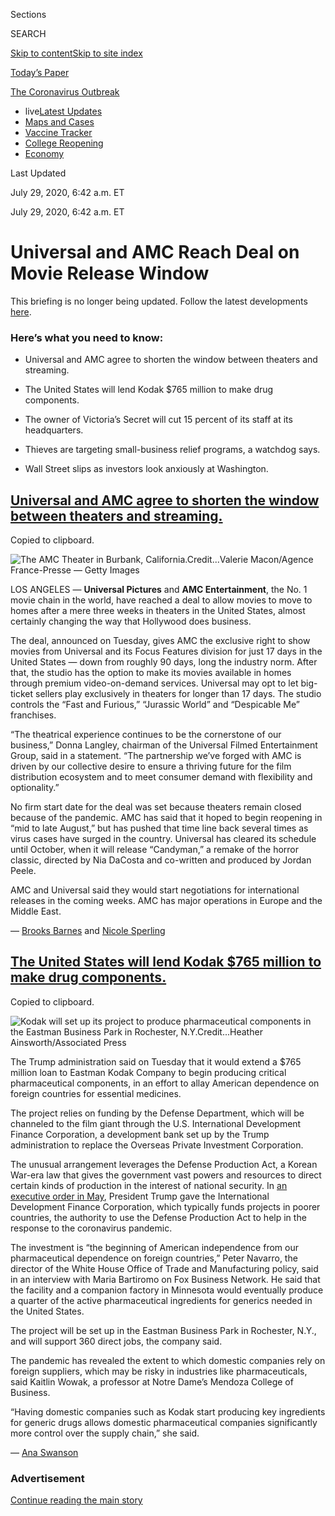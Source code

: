 <div id="app">

<div>

<div>

<div>

<div class="NYTAppHideMasthead css-ri3gv3 e1suatyy0">

<div class="section css-ui9rw0 e1suatyy2">

<div class="css-eph4ug er09x8g0">

<div class="css-6n7j50">

</div>

<span class="css-1dv1kvn">Sections</span>

<div class="css-10488qs">

<span class="css-1dv1kvn">SEARCH</span>

</div>

[Skip to content](#site-content)[Skip to site
index](#site-index)

</div>

<div class="css-10698na e1huz5gh0">

</div>

</div>

<div id="masthead-bar-one" class="section hasLinks css-15hmgas e1csuq9d3">

<div class="css-uqyvli e1csuq9d0">

</div>

<div class="css-1uqjmks e1csuq9d1">

</div>

<div class="css-9e9ivx">

[](https://myaccount.nytimes.com/auth/login?response_type=cookie&client_id=vi)

</div>

<div class="css-1bvtpon e1csuq9d2">

[Today’s
Paper](https://www.nytimes.com/section/todayspaper)

</div>

</div>

</div>

</div>

<div data-aria-hidden="false">

<div id="site-content" data-role="main">

<div class="css-15bl40j">

<div id="styln-prism-menu-1592847958612" class="section interactive-content interactive-size-medium css-1ufzkuw" data-id="100000007203936">

<div class="css-17ih8de interactive-body" data-sourceid="100000007203936">

<div id="scroll-container" class="css-1gj85ro">

[<span class="styln-title-wrap"><span class="css-1pje3qr">The
Coronavirus</span><span class="css-1pje3qr">
Outbreak</span></span>](https://www.nytimes.com/news-event/coronavirus)

  - <span class="css-kqxiym" data-emphasize="true">live</span>[Latest
    Updates](https://www.nytimes.com/2020/08/04/world/coronavirus-covid-19.html)
  - [Maps and
    Cases](https://www.nytimes.com/interactive/2020/us/coronavirus-us-cases.html)
  - [Vaccine
    Tracker](https://www.nytimes.com/interactive/2020/science/coronavirus-vaccine-tracker.html)
  - [College
    Reopening](https://www.nytimes.com/2020/08/02/us/covid-college-reopening.html)
  - [Economy](https://www.nytimes.com/live/2020/08/03/business/stock-market-today-coronavirus)

</div>

</div>

</div>

</div>

<div class="css-mj09ha">

<span>Last Updated <span class="css-vxcmzt"></span></span>

<div class="css-ki347z">

<span class="css-1656jku">July 29, 2020, 6:42 a.m.
ET</span><span class="css-xwx5dt"></span>

</div>

<span class="css-1dv1kvn" data-aria-live="polite">July 29, 2020, 6:42
a.m. ET</span>

</div>

<div class="css-ftdtgk">

<div class="css-1vkm6nb ehdk2mb0">

# Universal and AMC Reach Deal on Movie Release Window

</div>

This briefing is no longer being updated. Follow the latest developments
[here](https://www.nytimes.com/live/2020/07/29/business/stock-market-today-coronavirus).

<div style="max-width:100%;margin:0 auto">

<div class="css-17dprlf" data-id="100000007018136" data-slug="us-live-markets-in-article-no-chart" style="max-width:600px">

</div>

</div>

</div>

<div id="feed-top" class="css-7pw99z">

</div>

### Here’s what you need to know:

  - [](#universal-and-amc-agree-to-shorten-the-window-between-theaters-and-streaming)
    
    <span>Universal and AMC agree to shorten the window between theaters
    and
    streaming.</span>

  - [](#the-united-states-will-lend-kodak-765-million-to-make-drug-components)
    
    <span>The United States will lend Kodak $765 million to make drug
    components.</span>

  - [](#the-owner-of-victorias-secret-will-cut-15-percent-of-its-staff-at-its-headquarters)
    
    <span>The owner of Victoria’s Secret will cut 15 percent of its
    staff at its
    headquarters.</span>

  - [](#thieves-are-targeting-small-business-relief-programs-a-watchdog-says)
    
    <span>Thieves are targeting small-business relief programs, a
    watchdog says.</span>

  - [](#wall-street-slips-as-investors-look-anxiously-at-washington)
    
    <span>Wall Street slips as investors look anxiously at
    Washington.</span>

<div class="live-blog-post css-10d3q4a" data-test-id="live-blog-post" data-source-id="100000007260939">

<div id="universal-and-amc-agree-to-shorten-the-window-between-theaters-and-streaming" class="css-608m5d">

</div>

<div class="css-j3uhc5">

<div class="css-bd1680">

## [Universal and AMC agree to shorten the window between theaters and streaming.](#universal-and-amc-agree-to-shorten-the-window-between-theaters-and-streaming)

<span class="css-uj8f8v" data-aria-live="polite">Copied to
clipboard.</span>

</div>

</div>

<div class="css-79elbk" data-testid="photoviewer-wrapper">

<div class="css-z3e15g" data-testid="photoviewer-wrapper-hidden">

</div>

<div class="css-1a48zt4 ehw59r15" data-testid="photoviewer-children">

![<span class="css-16f3y1r e13ogyst0" data-aria-hidden="true">The AMC
Theater in Burbank,
California.</span><span class="css-cnj6d5 e1z0qqy90" itemprop="copyrightHolder"><span class="css-1ly73wi e1tej78p0">Credit...</span><span><span>Valerie
Macon/Agence France-Presse — Getty
Images</span></span></span>](https://static01.nyt.com/images/2020/07/28/business/28markets-brf-amc/merlin_172431798_c3595c6e-cabf-408d-859b-3bfd7eb52852-articleLarge.jpg?quality=75&auto=webp&disable=upscale)

</div>

</div>

LOS ANGELES — **Universal Pictures** and **AMC Entertainment**, the No.
1 movie chain in the world, have reached a deal to allow movies to move
to homes after a mere three weeks in theaters in the United States,
almost certainly changing the way that Hollywood does business.

The deal, announced on Tuesday, gives AMC the exclusive right to show
movies from Universal and its Focus Features division for just 17 days
in the United States — down from roughly 90 days, long the industry
norm. After that, the studio has the option to make its movies available
in homes through premium video-on-demand services. Universal may opt to
let big-ticket sellers play exclusively in theaters for longer than 17
days. The studio controls the “Fast and Furious,” “Jurassic World” and
“Despicable Me” franchises.

“The theatrical experience continues to be the cornerstone of our
business,” Donna Langley, chairman of the Universal Filmed Entertainment
Group, said in a statement. “The partnership we’ve forged with AMC is
driven by our collective desire to ensure a thriving future for the film
distribution ecosystem and to meet consumer demand with flexibility and
optionality.”

No firm start date for the deal was set because theaters remain closed
because of the pandemic. AMC has said that it hoped to begin reopening
in “mid to late August,” but has pushed that time line back several
times as virus cases have surged in the country. Universal has cleared
its schedule until October, when it will release “Candyman,” a remake of
the horror classic, directed by Nia DaCosta and co-written and produced
by Jordan Peele.

AMC and Universal said they would start negotiations for international
releases in the coming weeks. AMC has major operations in Europe and the
Middle East.

<div class="css-j3uhc5">

— [<span class="css-1baulvz" itemprop="name">Brooks
Barnes</span>](https://www.nytimes.com/by/brooks-barnes) and
[<span class="css-1baulvz last-byline" itemprop="name">Nicole
Sperling</span>](https://www.nytimes.com/by/nicole-sperling)

</div>

<div>

</div>

</div>

<div class="live-blog-post css-10d3q4a" data-test-id="live-blog-post" data-source-id="100000007261086">

<div id="the-united-states-will-lend-kodak-765-million-to-make-drug-components" class="css-608m5d">

</div>

<div class="css-j3uhc5">

<div class="css-bd1680">

## [The United States will lend Kodak $765 million to make drug components.](#the-united-states-will-lend-kodak-765-million-to-make-drug-components)

<span class="css-uj8f8v" data-aria-live="polite">Copied to
clipboard.</span>

</div>

</div>

<div class="css-79elbk" data-testid="photoviewer-wrapper">

<div class="css-z3e15g" data-testid="photoviewer-wrapper-hidden">

</div>

<div class="css-1a48zt4 ehw59r15" data-testid="photoviewer-children">

![<span class="css-16f3y1r e13ogyst0" data-aria-hidden="true">Kodak will
set up its project to produce pharmaceutical components in the Eastman
Business Park in Rochester,
N.Y.</span><span class="css-cnj6d5 e1z0qqy90" itemprop="copyrightHolder"><span class="css-1ly73wi e1tej78p0">Credit...</span><span><span>Heather
Ainsworth/Associated
Press</span></span></span>](https://static01.nyt.com/images/2020/07/28/business/28markets-brf-kodak/merlin_73006943_71a1d69f-f6a8-4dc0-bf6e-7177dec4be77-articleLarge.jpg?quality=75&auto=webp&disable=upscale)

</div>

</div>

The Trump administration said on Tuesday that it would extend a $765
million loan to Eastman Kodak Company to begin producing critical
pharmaceutical components, in an effort to allay American dependence on
foreign countries for essential medicines.

The project relies on funding by the Defense Department, which will be
channeled to the film giant through the U.S. International Development
Finance Corporation, a development bank set up by the Trump
administration to replace the Overseas Private Investment Corporation.

The unusual arrangement leverages the Defense Production Act, a Korean
War-era law that gives the government vast powers and resources to
direct certain kinds of production in the interest of national security.
In [an executive order in
May](https://slack-redir.net/link?url=https%3A%2F%2Fwww.whitehouse.gov%2Fpresidential-actions%2Feo-delegating-authority-dpa-ceo-u-s-international-development-finance-corporation-respond-covid-19-outbreak%2F),
President Trump gave the International Development Finance Corporation,
which typically funds projects in poorer countries, the authority to use
the Defense Production Act to help in the response to the coronavirus
pandemic.

The investment is “the beginning of American independence from our
pharmaceutical dependence on foreign countries,” Peter Navarro, the
director of the White House Office of Trade and Manufacturing policy,
said in an interview with Maria Bartiromo on Fox Business Network. He
said that the facility and a companion factory in Minnesota would
eventually produce a quarter of the active pharmaceutical ingredients
for generics needed in the United States.

The project will be set up in the Eastman Business Park in Rochester,
N.Y., and will support 360 direct jobs, the company said.

The pandemic has revealed the extent to which domestic companies rely on
foreign suppliers, which may be risky in industries like
pharmaceuticals, said Kaitlin Wowak, a professor at Notre Dame’s Mendoza
College of Business.

“Having domestic companies such as Kodak start producing key ingredients
for generic drugs allows domestic pharmaceutical companies significantly
more control over the supply chain,” she said.

<div class="css-j3uhc5">

— [<span class="css-1baulvz last-byline" itemprop="name">Ana
Swanson</span>](https://www.nytimes.com/by/ana-swanson)

</div>

</div>

<div id="ad-0" class="css-1pmeh62">

<div class="css-142l3g4">

### Advertisement

[Continue reading the main
story](#after-dfp-ad-mid1)

<div id="dfp-ad-mid1" class="ad dfp-ad-mid1-wrapper" style="text-align:center;height:100%;display:block">

</div>

<div id="after-dfp-ad-mid1">

</div>

</div>

</div>

<div class="live-blog-post css-10d3q4a" data-test-id="live-blog-post" data-source-id="100000007261474">

<div id="starbucks-sales-plunge-40-percent-even-as-stores-reopen" class="css-608m5d">

</div>

<div class="css-j3uhc5">

<div class="css-bd1680">

## [Starbucks sales plunge 40 percent even as stores reopen.](#starbucks-sales-plunge-40-percent-even-as-stores-reopen)

<span class="css-uj8f8v" data-aria-live="polite">Copied to
clipboard.</span>

</div>

</div>

<div class="css-79elbk" data-testid="photoviewer-wrapper">

<div class="css-z3e15g" data-testid="photoviewer-wrapper-hidden">

</div>

<div class="css-1a48zt4 ehw59r15" data-testid="photoviewer-children">

![<span class="css-16f3y1r e13ogyst0" data-aria-hidden="true">Revenue
plunged for Starbucks last quarter with stores closed and hours
cut.</span><span class="css-cnj6d5 e1z0qqy90" itemprop="copyrightHolder"><span class="css-1ly73wi e1tej78p0">Credit...</span><span><span>Jason
Andrew for The New York
Times</span></span></span>](https://static01.nyt.com/images/2020/07/28/business/28markets-brf-bux/merlin_174171621_d79db2e8-bb0b-478c-aad5-42c747290abd-articleLarge.jpg?quality=75&auto=webp&disable=upscale)

</div>

</div>

Global same-store sales at **Starbucks** plunged 40 percent in the three
months that ended in June from the same period last year because of
store closures, shortened operating hours and fewer customers owing to
the coronavirus pandemic.

In a quarterly earnings update Tuesday, [Starbucks
reported](https://investor.starbucks.com/press-releases/financial-releases/press-release-details/2020/Starbucks-Reports-Q3-Fiscal-2020-Results/default.aspx)
that total revenue was $4.2 billion, down 38 percent from the same
period last year. It lost about $678 million in the period.

The company said that 97 percent of its stores worldwide were now open,
with the largest percentage in Canada, China, Japan and the United
States. In the United States, 96 percent of stores were open, up from 44
percent in April.

Starbucks said it expected that the business would return to
profitability in the next quarter, when global same-store sales were
expected to fall 12 to 17 percent.

Correction: An earlier version of this article, and an accompanying
picture caption, referred incorrectly to the region where 44 percent of
Starbucks stores were open in April. They were stores in the United
States, not the brand’s global stores.

<div class="css-j3uhc5">

— <span class="css-1baulvz last-byline" itemprop="name">Gillian
Friedman</span>

</div>

</div>

<div class="live-blog-post css-10d3q4a" data-test-id="live-blog-post" data-source-id="100000007261465">

<div id="the-owner-of-victorias-secret-will-cut-15-percent-of-its-staff-at-its-headquarters" class="css-608m5d">

</div>

<div class="css-j3uhc5">

<div class="css-bd1680">

## [The owner of Victoria’s Secret will cut 15 percent of its staff at its headquarters.](#the-owner-of-victorias-secret-will-cut-15-percent-of-its-staff-at-its-headquarters)

<span class="css-uj8f8v" data-aria-live="polite">Copied to
clipboard.</span>

</div>

</div>

<div class="css-79elbk" data-testid="photoviewer-wrapper">

<div class="css-z3e15g" data-testid="photoviewer-wrapper-hidden">

</div>

<div class="css-1a48zt4 ehw59r15" data-testid="photoviewer-children">

![<span class="css-16f3y1r e13ogyst0" data-aria-hidden="true">L
Brands said it remained committed to separating the better-performing
Bath & Body Works from Victoria’s Secret while improving the lingerie
giant’s
profitability.</span><span class="css-cnj6d5 e1z0qqy90" itemprop="copyrightHolder"><span class="css-1ly73wi e1tej78p0">Credit...</span><span><span>Chang
W. Lee/The New York
Times</span></span></span>](https://static01.nyt.com/images/2020/07/28/business/28markets-brf-lbrands/merlin_172221879_7ac2836d-6184-49be-999a-ff2a7f244fdf-articleLarge.jpg?quality=75&auto=webp&disable=upscale)

</div>

</div>

**L Brands**, the owner of **Victoria’s Secret** and **Bath & Body
Works**, [said on
Tuesday](http://investors.lb.com/news-releases/news-release-details/l-brands-provides-update-progress-executing-go-forward-strategy)
that it would lay off 850 associates at its headquarters in Columbus,
Ohio, or 15 percent of staff there, as it works to separate the brands
into two stand-alone companies and manage sales drops tied to the
coronavirus outbreak.

The company, which oversees more than 2,000 stores in North America,
announced the layoffs as part of a broader set of measures that it said
would cut costs by $400 million on an annualized basis, as it faces an
overall sales decline of 20 percent in the second quarter. L Brands
already[reported
a](https://www.nytimes.com/2020/05/20/business/coronavirus-economy-stock-market.html)
net sales plunge of 37 percent in the three months that ended May 2.

L Brands said it was tightly managing its merchandise, and it expected
fall inventory receipts at Victoria’s Secret to be down 50 percent
compared with last year. The brand said it would also execute a
previously announced plan to close 250 Victoria’s Secret stores this
year and is negotiating with landlords for rent relief, while working to
cut operating losses in Britain and China, where it closed its
unprofitable Hong Kong flagship store. L Brands said that it planned to
slash Victoria’s Secret store costs through “changes in management
structure and the labor model.”

The retailer said it remained committed to separating the
better-performing Bath & Body Works from Victoria’s Secret while
improving the lingerie giant’s profitability.

L Brands is recovering from [the
termination](https://www.nytimes.com/2020/05/04/business/coronavirus-victorias-secret-sale-falls-apart.html)
in May of a deal to sell Victoria’s Secret to Sycamore Partners, a
private equity firm. The acquisition was announced after serious
questions were raised about the leadership of Leslie H. Wexner, a
storied retail magnate who recently stepped down as the chief executive
of L Brands. In the past year, Mr. Wexner had faced scrutiny tied to
[Victoria’s Secret’s internal
culture](https://www.nytimes.com/2020/02/01/business/victorias-secret-razek-harassment.html)
and [his relationship
with](https://www.nytimes.com/2019/07/25/business/jeffrey-epstein-wexner-victorias-secret.html)
the disgraced financier Jeffrey Epstein, a convicted sex offender.

<div class="css-j3uhc5">

— [<span class="css-1baulvz last-byline" itemprop="name">Sapna
Maheshwari</span>](https://www.nytimes.com/by/sapna-maheshwari)

</div>

</div>

<div class="live-blog-post css-10d3q4a" data-test-id="live-blog-post" data-source-id="100000007261415">

<div id="thieves-are-targeting-small-business-relief-programs-a-watchdog-says" class="css-608m5d">

</div>

<div class="css-j3uhc5">

<div class="css-bd1680">

## [Thieves are targeting small-business relief programs, a watchdog says.](#thieves-are-targeting-small-business-relief-programs-a-watchdog-says)

<span class="css-uj8f8v" data-aria-live="polite">Copied to
clipboard.</span>

</div>

</div>

Fraudsters may have obtained hundreds of millions of dollars in loans
from a disaster loan program meant to help small businesses devastated
by the coronavirus pandemic, the Small Business Administration’s
internal watchdog said on Tuesday.

Hannibal Ware, the agency’s inspector general, said banks and financial
institutions had fielded more than 5,000 complaints about possible
suspicious transactions. An initial review found signs of “pervasive
fraudulent activity,” he said.

Some $250 million has already gone to potentially ineligible borrowers,
Mr. Ware said [in a
report](https://int.nyt.com/data/documenttools/sba-inspector-general-report-on-eidl-fraud-concerns/dc62cc6f7385acef/full.pdf).
An additional $46 million was spent on what may have been duplicate
payments.

The relief effort, known as the Economic Injury Disaster Loan program,
offers eligible companies low-interest loans and small grants. Unlike
the more prominent Paycheck Protection Program — which [has had its own
problems with
scammers](https://www.nytimes.com/2020/07/27/us/lamborghini-ppp-covid-19.html)
— the disaster program does not rely on banks to vet applicants and
issue loans. Instead, the S.B.A. makes loans directly from the
government’s coffers; so far, it has lent $160 billion to 2.8 million
businesses.

Organized fraud rings have used social media posts advertising “free
money” to recruit applicants, Mr. Ware said, while other thieves have
used stolen identities to obtain loans. One credit union that received
$15 million in disaster loan deposits audited 60 of the transactions and
found that 59 were fraudulent, he said.

Mr. Ware recommended “immediate action and attention” to prevent further
losses. He identified one especially glaring shortfall: The S.B.A. has
no formal process for working with financial institutions to review
possible fraud cases.

In a written response to Mr. Ware, the S.B.A. said his findings were
“unexpected.” The agency said it was working with three large banks —
it did not name them — to investigate their concerns about “a high
amount of suspicious activity” related to the disaster-loan program, and
said that it planned to convene a task force to create a system for
responding to banks’ reports.

<div class="css-j3uhc5">

— [<span class="css-1baulvz last-byline" itemprop="name">Stacy
Cowley</span>](https://www.nytimes.com/by/stacy-cowley)

</div>

</div>

<div id="ad-1" class="css-1pmeh62">

<div class="css-142l3g4">

### Advertisement

[Continue reading the main
story](#after-dfp-ad-mid2)

<div id="dfp-ad-mid2" class="ad dfp-ad-mid2-wrapper" style="text-align:center;height:100%;display:block">

</div>

<div id="after-dfp-ad-mid2">

</div>

</div>

</div>

<div class="live-blog-post css-10d3q4a" data-test-id="live-blog-post" data-source-id="100000007260073">

<div id="wall-street-slips-as-investors-look-anxiously-at-washington" class="css-608m5d">

</div>

<div class="css-j3uhc5">

<div class="css-bd1680">

## [Wall Street slips as investors look anxiously at Washington.](#wall-street-slips-as-investors-look-anxiously-at-washington)

<span class="css-uj8f8v" data-aria-live="polite">Copied to
clipboard.</span>

</div>

</div>

<div class="css-79elbk" data-testid="photoviewer-wrapper">

<div class="css-z3e15g" data-testid="photoviewer-wrapper-hidden">

</div>

<div class="css-1a48zt4 ehw59r15" data-testid="photoviewer-children">

![<span class="css-16f3y1r e13ogyst0" data-aria-hidden="true">The New
York Stock Exchange in Manhattan. The price of gold briefly hit a record
Tuesday.</span><span class="css-cnj6d5 e1z0qqy90" itemprop="copyrightHolder"><span class="css-1ly73wi e1tej78p0">Credit...</span><span><span>Hiroko
Masuike/The New York
Times</span></span></span>](https://static01.nyt.com/images/2020/07/28/business/28markets-brf-markets/merlin_174645222_8f8734a1-5f23-41fa-a30d-42eaf462238f-articleLarge.jpg?quality=75&auto=webp&disable=upscale)

</div>

</div>

U.S. stocks fell on Tuesday as investors awaited a batch of corporate
earnings results and the details of a new federal stimulus bill in
Congress.

The S\&P 500 closed nearly 1 percent lower. European stocks were mostly
lower, after Asian markets closed mostly higher.

The [price of
gold](https://www.nytimes.com/2020/07/27/business/gold-prices-record-high.html)
briefly hit a record of $1,980 an ounce before dropping lower. In
Turkey, [the lira
fell](https://www.nytimes.com/live/2020/07/28/business/stock-market-today-coronavirus/turkey-faces-currency-crisis-as-lira-nears-record-lows)
and the country’s central bank appeared to be running out of ammunition
to stop its decline toward record lows.

In industry news, a global airline group said airline revenues were not
expected to recover to last year’s levels until 2024.

The [Federal Reserve announced
Tuesday](https://www.nytimes.com/live/2020/07/28/business/stock-market-today-coronavirus#the-fed-will-extend-its-emergency-programs-through-2020)
that it would extend its emergency lending programs through the end of
2020 as the coronavirus continues to surge across the nation. Many of
the [Fed’s nine
programs](https://www.nytimes.com/2020/03/23/business/economy/coronavirus-fed-bond-buying.html),
which are meant to keep credit flowing through the financial system
during times of stress, were originally set to expire on or around the
end of September.

Meanwhile, coronavirus cases continue to surge in parts of the United
States. On Monday, Texas became the fourth state (after California, New
York and Florida) to report more than 400,000 cases. Investors are
watching Washington lawmakers try to negotiate [another round of
stimulus
payments](https://www.nytimes.com/2020/07/28/us/politics/coronavirus-relief-bills-house-senate.html)
for businesses and individuals, with current enhanced unemployment
benefits set to expire on Friday. Democrats and Republicans still need
to reconcile their vastly different
proposals.

<div class="css-j3uhc5">

</div>

<div>

</div>

</div>

<div class="live-blog-post css-10d3q4a" data-test-id="live-blog-post" data-source-id="100000007260295">

<div id="mcdonalds-reports-a-68-percent-drop-in-profit-as-pandemic-costs-rise" class="css-608m5d">

</div>

<div class="css-j3uhc5">

<div class="css-bd1680">

## [McDonald’s reports a 68 percent drop in profit as pandemic costs rise.](#mcdonalds-reports-a-68-percent-drop-in-profit-as-pandemic-costs-rise)

<span class="css-uj8f8v" data-aria-live="polite">Copied to
clipboard.</span>

</div>

</div>

<div class="css-79elbk" data-testid="photoviewer-wrapper">

<div class="css-z3e15g" data-testid="photoviewer-wrapper-hidden">

</div>

<div class="css-1a48zt4 ehw59r15" data-testid="photoviewer-children">

![<span class="css-16f3y1r e13ogyst0" data-aria-hidden="true">A
McDonald’s restaurant on 42nd Street in Times Square in Manhattan
after it permanently closed following the outbreak of the
coronavirus.</span><span class="css-cnj6d5 e1z0qqy90" itemprop="copyrightHolder"><span class="css-1ly73wi e1tej78p0">Credit...</span><span><span>Mike
Segar/Reuters</span></span></span>](https://static01.nyt.com/images/2020/07/28/business/28-markets-brf-mcdonalds/merlin_173876295_d96a755e-0adf-4da7-bd11-a45525f785a9-articleLarge.jpg?quality=75&auto=webp&disable=upscale)

</div>

</div>

**McDonald’s** said Tuesday that it continued to suffer the impact of
the global coronavirus pandemic, reporting that net income fell 68
percent to $483.8 million in the second quarter compared to a year ago.

McDonald’s said global same-store revenues fell 24 percent in the
quarter, an improvement as restrictions eased in parts of the world and
restaurants were able to reopen.

Fast-food chains with drive-through operations like McDonald’s have
fared generally better than other restaurants during the pandemic. But
executives said on Tuesday that the company had spent $200 million since
the beginning of the pandemic supporting its franchisees, including on
advertising to boost sales.

“Our strong drive-through presence and the investments we’ve made in
delivery and digital over the past few years have served us well through
these uncertain times,” said Chris Kempczinski, the president and chief
executive.

McDonald’s has reopened 2,000 restaurant dining rooms with limited
seating capacity in the United States.

<div class="css-j3uhc5">

— [<span class="css-1baulvz last-byline" itemprop="name">Julie
Creswell</span>](https://www.nytimes.com/by/julie-creswell)

</div>

</div>

<div class="live-blog-post css-10d3q4a" data-test-id="live-blog-post" data-source-id="100000007260136">

<div id="nissan-expects-4-5-billion-loss-in-year-ahead" class="css-608m5d">

</div>

<div class="css-j3uhc5">

<div class="css-bd1680">

## [Nissan expects $4.5 billion loss in year ahead.](#nissan-expects-4-5-billion-loss-in-year-ahead)

<span class="css-uj8f8v" data-aria-live="polite">Copied to
clipboard.</span>

</div>

</div>

<div class="css-79elbk" data-testid="photoviewer-wrapper">

<div class="css-z3e15g" data-testid="photoviewer-wrapper-hidden">

</div>

<div class="css-1a48zt4 ehw59r15" data-testid="photoviewer-children">

![<span class="css-16f3y1r e13ogyst0" data-aria-hidden="true">A closed
Nissan dealership in Barcelona, Spain, this
month.</span><span class="css-cnj6d5 e1z0qqy90" itemprop="copyrightHolder"><span class="css-1ly73wi e1tej78p0">Credit...</span><span><span>Samuel
Aranda for The New York
Times</span></span></span>](https://static01.nyt.com/images/2020/05/28/world/28virus-markets-briefing-nissan/merlin_172231152_b44e2de4-9a22-4d26-a428-fac0be73de62-articleLarge.jpg?quality=75&auto=webp&disable=upscale)

</div>

</div>

**Nissan** said on Tuesday that it expected to make an annual operating
loss of $4.5 billion in fiscal year 2020 as the coronavirus pandemic
puts pressure on its attempts to reboot its struggling business.

The
[announcement](https://global.nissannews.com/en/releases/200728-03-e)came
as the Japanese automaker reported its results for the three-month
period that ended in June. Operating profit during the period, when much
of the world’s economies were in lockdown to prevent the spread of the
virus, plunged $1.46 billion compared with the same period a year ago,
with automobile sales dropping by nearly 48 percent.

The results followed an annual loss of $385 million in fiscal year 2019.

If Nissan’s projections for the fiscal year prove accurate, the 2020
annual loss would be the largest for the company since it was pulled
from the edge of bankruptcy by its former chief executive and chairman,
Carlos Ghosn, nearly two decades ago.

Nissan has been struggling to reinvent itself since the 2018 arrest of
Mr. Ghosn on charges of financial wrongdoing. He has maintained his
innocence and fled Japan late last year, saying he would not be able to
find justice there.

Mr. Ghosn’s era was marked by an attempt to increase market share at the
cost of profits and quality, executives say. Now Nissan has said it
plans to retrench and rebuild its business by focusing on its alliance
with French automaker **Renault**, cutting costs, producing fewer cars
and focusing on introducing new vehicles to a lineup that has long been
criticized as stale.

<div class="css-j3uhc5">

— [<span class="css-1baulvz last-byline" itemprop="name">Ben
Dooley</span>](https://www.nytimes.com/by/ben-dooley)

</div>

</div>

<div id="ad-2" class="css-1pmeh62">

<div class="css-142l3g4">

### Advertisement

[Continue reading the main
story](#after-dfp-ad-mid3)

<div id="dfp-ad-mid3" class="ad dfp-ad-mid3-wrapper" style="text-align:center;height:100%;display:block">

</div>

<div id="after-dfp-ad-mid3">

</div>

</div>

</div>

<div class="live-blog-post css-10d3q4a" data-test-id="live-blog-post" data-source-id="100000007260238">

<div id="the-ad-giant-omnicom-takes-a-25-percent-revenue-hit" class="css-608m5d">

</div>

<div class="css-j3uhc5">

<div class="css-bd1680">

## [The ad giant Omnicom takes a 25 percent revenue hit.](#the-ad-giant-omnicom-takes-a-25-percent-revenue-hit)

<span class="css-uj8f8v" data-aria-live="polite">Copied to
clipboard.</span>

</div>

</div>

**Omnicom Group**, one of the world’s largest marketing conglomerates,
made “very difficult and permanent” changes during the pandemic as
companies slashed advertising spending and events were canceled, its
chief executive, John Wren, said Tuesday.

Omnicom’s revenue sank nearly 25 percent to $2.8 billion in its second
quarter. The decline “is expected to continue for the remainder of the
year,” according to the company, which suffered a loss of $24.2 million;
a year ago, it recorded $370.7 million in net income in the quarter.

To adapt to the pandemic, Omnicom laid off 6,100 employees, shed more
than 1 million square feet of office space and dropped several smaller
businesses. It also tapped wage subsidy programs from several
governments, froze hiring and salary increases, scaled back its use of
freelancers and implemented some pay cuts.

Similar streamlining is happening [throughout the advertising
industry](https://www.nytimes.com/2020/07/28/business/media/a-big-correction-pandemic-brings-change-to-bloated-ad-industry.html),
as brands and agencies weigh years of wasteful traditions and bloated
bureaucracies against uncertain budgets. “Old habits die hard, but
people are being forced out of necessity to adapt faster,” said Marcelo
Pascoa, the vice president for marketing for the beer brand Coors.

Mr. Wren said on an investor call on Tuesday that Omnicom’s future could
be affected by a second wave of coronavirus cases, the timing and
content of government stimulus packages, and shifting consumer
sentiment. But he was optimistic: “We think the worst is behind us.”

<div class="css-j3uhc5">

— [<span class="css-1baulvz last-byline" itemprop="name">Tiffany
Hsu</span>](https://www.nytimes.com/by/tiffany-hsu)

</div>

<div>

</div>

</div>

<div class="live-blog-post css-10d3q4a" data-test-id="live-blog-post" data-source-id="100000007259651">

<div id="more-news-avis-reports-a-steep-drop-in-revenue" class="css-608m5d">

</div>

<div class="css-j3uhc5">

<div class="css-bd1680">

## [More news: Avis reports a steep drop in revenue.](#more-news-avis-reports-a-steep-drop-in-revenue)

<span class="css-uj8f8v" data-aria-live="polite">Copied to
clipboard.</span>

</div>

</div>

  - **Avis Budget Group** reported a steep 67 percent decline in revenue
    in the second quarter compared with a year earlier, but said that
    the drop was uneven across its network. Revenue at its non-airport
    locations have nearly recovered, it said, a sign that many people
    are still renting cars even as they shun other modes of
    transportation like public transit and airplanes.

  - **Best Buy**
    [followed](https://www.nytimes.com/live/2020/07/27/business/stock-market-today-coronavirus/target-thanksgiving)
    **Walmart**, **Target** and **Dick’s Sporting Goods** by saying on
    Tuesday that it will close its stores on Thanksgiving Day this year.
    The chain said that it would start offering its holiday deals
    earlier and enhance the way it fulfilled orders “to meet our
    customers’ changing lives this holiday.” Best Buy said that it
    started opening on Thanksgiving Day in 2013, after opening at
    midnight on Black Friday in 2012.

  - A global airline industry group says it expects the recovery to take
    longer than expected as a rise in infections around the world slows
    the reopening of borders. Airline revenues are not expected to
    recover to last year’s levels until 2024, according to the group,
    the **International Air Transport Association**.

  - **Selfridges**, a British chain of high-end department stores, said
    Tuesday it would cut about 450 jobs, 14 percent of its work force.
    The flagship store, which opened in 1909 and includes several
    restaurants and a cinema, is in central London’s main shopping
    district, where foot traffic has plummeted because of the pandemic.

<div class="css-j3uhc5">

</div>

</div>

<div>

</div>

<div>

</div>

</div>

## Site Index

<div>

</div>

## Site Information Navigation

  - [© <span>2020</span> <span>The New York Times
    Company</span>](https://help.nytimes.com/hc/en-us/articles/115014792127-Copyright-notice)

<!-- end list -->

  - [NYTCo](https://www.nytco.com/)
  - [Contact
    Us](https://help.nytimes.com/hc/en-us/articles/115015385887-Contact-Us)
  - [Work with us](https://www.nytco.com/careers/)
  - [Advertise](https://nytmediakit.com/)
  - [T Brand Studio](http://www.tbrandstudio.com/)
  - [Your Ad
    Choices](https://www.nytimes.com/privacy/cookie-policy#how-do-i-manage-trackers)
  - [Privacy](https://www.nytimes.com/privacy)
  - [Terms of
    Service](https://help.nytimes.com/hc/en-us/articles/115014893428-Terms-of-service)
  - [Terms of
    Sale](https://help.nytimes.com/hc/en-us/articles/115014893968-Terms-of-sale)
  - [Site
    Map](https://spiderbites.nytimes.com)
  - [Help](https://help.nytimes.com/hc/en-us)
  - [Subscriptions](https://www.nytimes.com/subscription?campaignId=37WXW)

</div>

</div>

</div>

</div>
